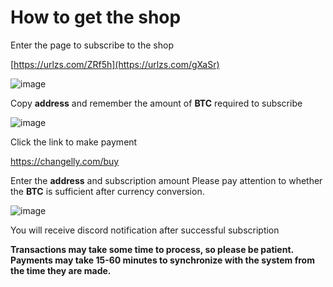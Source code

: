 # How to get the shop

Enter the page to subscribe to the shop 

[https://urlzs.com/ZRf5h](https://urlzs.com/gXaSr)

![image](https://github.com/pocoda7428/shop/assets/143950037/eddaa09f-8916-44fa-a0ed-023a287c90c1)

Copy **address** and remember the amount of **BTC** required to subscribe 

![image](https://github.com/pocoda7428/shop/assets/143950037/2cb26be1-d4f7-4aab-b41a-b8a20601f39c)

Click the link to make payment

https://changelly.com/buy

Enter the **address** and subscription amount Please pay attention to whether the **BTC** is sufficient after currency conversion.

![image](https://github.com/pocoda7428/shop/assets/143950037/20f93b93-dcfd-4c44-8983-d9fadf4ae368)

You will receive discord notification after successful subscription 

**Transactions may take some time to process, so please be patient. Payments may take 15-60 minutes to synchronize with the system from the time they are made.**
